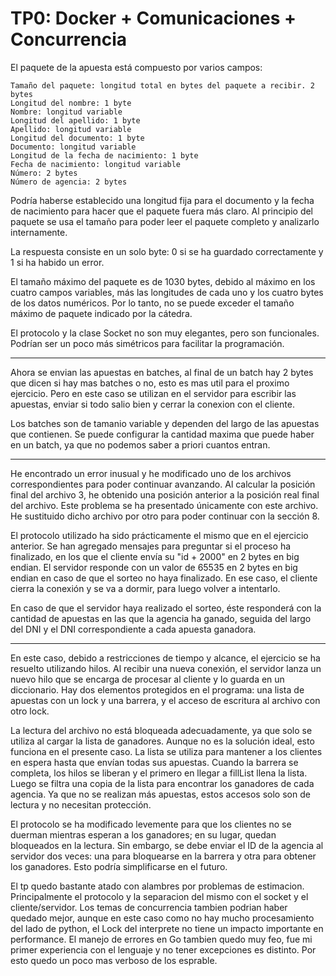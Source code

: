 # TP0: Docker + Comunicaciones + Concurrencia

El paquete de la apuesta está compuesto por varios campos:

    Tamaño del paquete: longitud total en bytes del paquete a recibir. 2 bytes
    Longitud del nombre: 1 byte
    Nombre: longitud variable
    Longitud del apellido: 1 byte
    Apellido: longitud variable
    Longitud del documento: 1 byte
    Documento: longitud variable
    Longitud de la fecha de nacimiento: 1 byte
    Fecha de nacimiento: longitud variable
    Número: 2 bytes
    Número de agencia: 2 bytes

Podría haberse establecido una longitud fija para el documento y la fecha de nacimiento para hacer que el paquete fuera más claro. Al principio del paquete se usa el tamaño para poder leer el paquete completo y analizarlo internamente.

La respuesta consiste en un solo byte: 0 si se ha guardado correctamente y 1 si ha habido un error.

El tamaño máximo del paquete es de 1030 bytes, debido al máximo en los cuatro campos variables, más las longitudes de cada uno y los cuatro bytes de los datos numéricos. Por lo tanto, no se puede exceder el tamaño máximo de paquete indicado por la cátedra.

El protocolo y la clase Socket no son muy elegantes, pero son funcionales. Podrían ser un poco más simétricos para facilitar la programación.

----

Ahora se envian las apuestas en batches, al final de un batch hay 2 bytes que dicen si hay mas batches o no, esto es mas util para el proximo ejercicio. Pero en este caso se utilizan en el servidor para escribir las apuestas, enviar si todo salio bien y cerrar la conexion con el cliente.

Los batches son de tamanio variable y dependen del largo de las apuestas que contienen. Se puede configurar la cantidad maxima que puede haber en un batch, ya que no podemos saber a priori cuantos entran. 


----

He encontrado un error inusual y he modificado uno de los archivos correspondientes para poder continuar avanzando. Al calcular la posición final del archivo 3, he obtenido una posición anterior a la posición real final del archivo. Este problema se ha presentado únicamente con este archivo. He sustituido dicho archivo por otro para poder continuar con la sección 8.

El protocolo utilizado ha sido prácticamente el mismo que en el ejercicio anterior. Se han agregado mensajes para preguntar si el proceso ha finalizado, en los que el cliente envía su "id + 2000" en 2 bytes en big endian. El servidor responde con un valor de 65535 en 2 bytes en big endian en caso de que el sorteo no haya finalizado. En ese caso, el cliente cierra la conexión y se va a dormir, para luego volver a intentarlo.

En caso de que el servidor haya realizado el sorteo, éste responderá con la cantidad de apuestas en las que la agencia ha ganado, seguida del largo del DNI y el DNI correspondiente a cada apuesta ganadora.

-------

En este caso, debido a restricciones de tiempo y alcance, el ejercicio se ha resuelto utilizando hilos. Al recibir una nueva conexión, el servidor lanza un nuevo hilo que se encarga de procesar al cliente y lo guarda en un diccionario. Hay dos elementos protegidos en el programa: una lista de apuestas con un lock y una barrera, y el acceso de escritura al archivo con otro lock.

La lectura del archivo no está bloqueada adecuadamente, ya que solo se utiliza al cargar la lista de ganadores. Aunque no es la solución ideal, esto funciona en el presente caso. La lista se utiliza para mantener a los clientes en espera hasta que envían todas sus apuestas. Cuando la barrera se completa, los hilos se liberan y el primero en llegar a fillList llena la lista. Luego se filtra una copia de la lista para encontrar los ganadores de cada agencia. Ya que no se realizan más apuestas, estos accesos solo son de lectura y no necesitan protección.

El protocolo se ha modificado levemente para que los clientes no se duerman mientras esperan a los ganadores; en su lugar, quedan bloqueados en la lectura. Sin embargo, se debe enviar el ID de la agencia al servidor dos veces: una para bloquearse en la barrera y otra para obtener los ganadores. Esto podría simplificarse en el futuro.

El tp quedo bastante atado con alambres por problemas de estimacion. Principalmente el protocolo y la separacion del mismo con el socket y el cliente/servidor. Los temas de concurrencia tambien podrian haber quedado mejor, aunque en este caso como no hay mucho procesamiento del lado de python, el Lock del interprete no tiene un impacto importante en performance. 
El manejo de errores en Go tambien quedo muy feo, fue mi primer experiencia con el lenguaje y no tener excepciones es distinto. Por esto quedo un poco mas verboso de los esprable. 